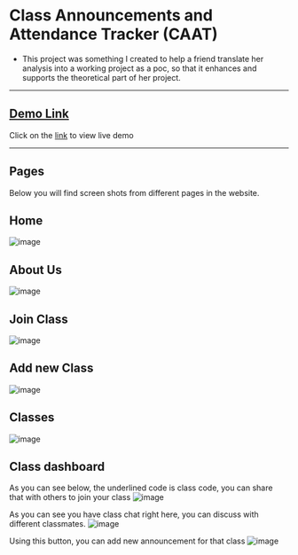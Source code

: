 # Class Announcements and Attendance Tracker (CAAT)

- This project was something I created to help a friend translate her analysis into a working project as a poc, so that it enhances and supports the theoretical part of her project.
  
- - -

## [Demo Link](https://caat2021.netlify.app)

Click on the [link](https://caat2021.netlify.app) to view live demo

- - -

## Pages

Below you will find screen shots from different pages in the website.

## Home

![image](https://user-images.githubusercontent.com/14792877/146456855-07496d0c-e71a-4e42-bd0a-0b4d39fd87a1.png)

## About Us

![image](https://user-images.githubusercontent.com/14792877/146456938-a50dd391-ea42-4b3c-b4d4-344eaa07cf1e.png)

## Join Class

![image](https://user-images.githubusercontent.com/14792877/146456993-90748e5f-62a9-46b8-862e-b411b29e4549.png)

## Add new Class

![image](https://user-images.githubusercontent.com/14792877/146457340-a84c2c43-f777-4075-a46a-38cc865613bf.png)

## Classes

![image](https://user-images.githubusercontent.com/14792877/146457921-3c17d978-617f-439a-b1e9-0ee2f6a1f708.png)

## Class dashboard

As you can see below, the underlined code is class code, you can share that with others to join your class
![image](https://user-images.githubusercontent.com/14792877/146457996-b004be93-cbed-48fd-8ce3-5bf769367160.png)

As you can see you have class chat right here, you can discuss with different classmates.
![image](https://user-images.githubusercontent.com/14792877/146458274-acb11231-e310-47c3-8e80-93691450bf02.png)

Using this button, you can add new announcement for that class
![image](https://user-images.githubusercontent.com/14792877/146458434-e2835b27-04f8-428b-a033-3fb0d91265ac.png)
